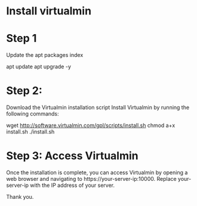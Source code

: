 # Install virtualmin

# Step 1
Update the apt packages index

apt update
apt upgrade -y

# Step 2: 
Download the Virtualmin installation script
Install Virtualmin by running the following commands:

wget http://software.virtualmin.com/gpl/scripts/install.sh
chmod a+x install.sh
./install.sh

# Step 3: Access Virtualmin

Once the installation is complete, you can access Virtualmin by opening a web browser and navigating to https://your-server-ip:10000. Replace your-server-ip with the IP address of your server.

Thank you. 

